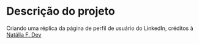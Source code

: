 # Descrição do projeto

Criando uma réplica da página de perfil de usuário do LinkedIn, créditos à [Natália F. Dev](https://github.com/natalia-fs)